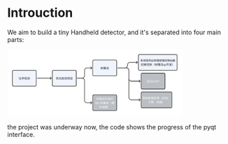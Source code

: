 # Introuction

We aim to build a tiny Handheld detector, and it's separated into four main parts:

<img src="images/structure.png"  width="400" />

the project was underway now, the code shows the progress of the pyqt interface.


